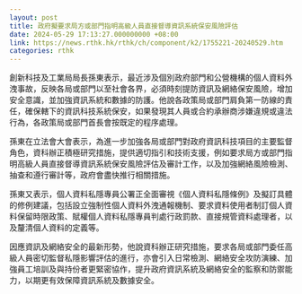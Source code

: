 ```yaml
---
layout: post
title: 政府擬要求局方或部門指明高級人員直接督導資訊系統保安風險評估
date: 2024-05-29 17:13:27.000000000 +08:00
link: https://news.rthk.hk/rthk/ch/component/k2/1755221-20240529.htm
categories: rthk
---
```


創新科技及工業局局長孫東表示，最近涉及個別政府部門和公營機構的個人資料外洩事故，反映各局或部門以至社會各界，必須時刻提防資訊及網絡保安風險，增加安全意識，並加強資訊系統和數據的防護。他說各政策局或部門肩負第一防線的責任，確保轄下的資訊科技系統保安，如果發現其人員或合約承辦商涉嫌違規或違法行為，各政策局或部門首長會按既定的程序處理。

孫東在立法會大會表示，為進一步加強各局或部門對政府資訊科技項目的主要監督角色，資科辦正積極研究措施，提供適切指引和技術支援，例如要求局方或部門指明高級人員直接督導資訊系統保安風險評估及審計工作，以及加強網絡風險檢測、抽查和遵行審計等，政府會盡快推行相關措施。

孫東又表示，個人資料私隱專員公署正全面審視《個人資料私隱條例》及擬訂具體的修例建議，包括設立強制性個人資料外洩通報機制、要求資料使用者制訂個人資料保留時限政策、賦權個人資料私隱專員判處行政罰款、直接規管資料處理者，以及釐清個人資料的定義等。

因應資訊及網絡安全的最新形勢，他說資科辦正研究措施，要求各局或部門委任高級人員密切監督私隱影響評估的進行，亦會引入日常檢測、網絡安全攻防演練、加強員工培訓及與持份者更緊密協作，提升政府資訊系統及網絡安全的監察和防禦能力，以期更有效保障資訊系統及數據安全。
